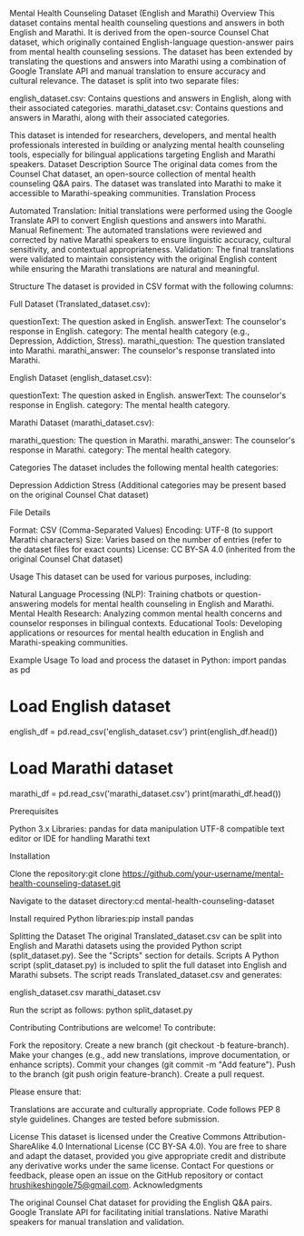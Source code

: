 Mental Health Counseling Dataset (English and Marathi)
Overview
This dataset contains mental health counseling questions and answers in both English and Marathi. It is derived from the open-source Counsel Chat dataset, which originally contained English-language question-answer pairs from mental health counseling sessions. The dataset has been extended by translating the questions and answers into Marathi using a combination of Google Translate API and manual translation to ensure accuracy and cultural relevance.
The dataset is split into two separate files:

english_dataset.csv: Contains questions and answers in English, along with their associated categories.
marathi_dataset.csv: Contains questions and answers in Marathi, along with their associated categories.

This dataset is intended for researchers, developers, and mental health professionals interested in building or analyzing mental health counseling tools, especially for bilingual applications targeting English and Marathi speakers.
Dataset Description
Source
The original data comes from the Counsel Chat dataset, an open-source collection of mental health counseling Q&A pairs. The dataset was translated into Marathi to make it accessible to Marathi-speaking communities.
Translation Process

Automated Translation: Initial translations were performed using the Google Translate API to convert English questions and answers into Marathi.
Manual Refinement: The automated translations were reviewed and corrected by native Marathi speakers to ensure linguistic accuracy, cultural sensitivity, and contextual appropriateness.
Validation: The final translations were validated to maintain consistency with the original English content while ensuring the Marathi translations are natural and meaningful.

Structure
The dataset is provided in CSV format with the following columns:

Full Dataset (Translated_dataset.csv):

questionText: The question asked in English.
answerText: The counselor's response in English.
category: The mental health category (e.g., Depression, Addiction, Stress).
marathi_question: The question translated into Marathi.
marathi_answer: The counselor's response translated into Marathi.


English Dataset (english_dataset.csv):

questionText: The question asked in English.
answerText: The counselor's response in English.
category: The mental health category.


Marathi Dataset (marathi_dataset.csv):

marathi_question: The question in Marathi.
marathi_answer: The counselor's response in Marathi.
category: The mental health category.



Categories
The dataset includes the following mental health categories:

Depression
Addiction
Stress
(Additional categories may be present based on the original Counsel Chat dataset)

File Details

Format: CSV (Comma-Separated Values)
Encoding: UTF-8 (to support Marathi characters)
Size: Varies based on the number of entries (refer to the dataset files for exact counts)
License: CC BY-SA 4.0 (inherited from the original Counsel Chat dataset)

Usage
This dataset can be used for various purposes, including:

Natural Language Processing (NLP): Training chatbots or question-answering models for mental health counseling in English and Marathi.
Mental Health Research: Analyzing common mental health concerns and counselor responses in bilingual contexts.
Educational Tools: Developing applications or resources for mental health education in English and Marathi-speaking communities.

Example Usage
To load and process the dataset in Python:
import pandas as pd

# Load English dataset
english_df = pd.read_csv('english_dataset.csv')
print(english_df.head())

# Load Marathi dataset
marathi_df = pd.read_csv('marathi_dataset.csv')
print(marathi_df.head())

Prerequisites

Python 3.x
Libraries: pandas for data manipulation
UTF-8 compatible text editor or IDE for handling Marathi text

Installation

Clone the repository:git clone https://github.com/your-username/mental-health-counseling-dataset.git


Navigate to the dataset directory:cd mental-health-counseling-dataset


Install required Python libraries:pip install pandas



Splitting the Dataset
The original Translated_dataset.csv can be split into English and Marathi datasets using the provided Python script (split_dataset.py). See the "Scripts" section for details.
Scripts
A Python script (split_dataset.py) is included to split the full dataset into English and Marathi subsets. The script reads Translated_dataset.csv and generates:

english_dataset.csv
marathi_dataset.csv

Run the script as follows:
python split_dataset.py

Contributing
Contributions are welcome! To contribute:

Fork the repository.
Create a new branch (git checkout -b feature-branch).
Make your changes (e.g., add new translations, improve documentation, or enhance scripts).
Commit your changes (git commit -m "Add feature").
Push to the branch (git push origin feature-branch).
Create a pull request.

Please ensure that:

Translations are accurate and culturally appropriate.
Code follows PEP 8 style guidelines.
Changes are tested before submission.

License
This dataset is licensed under the Creative Commons Attribution-ShareAlike 4.0 International License (CC BY-SA 4.0). You are free to share and adapt the dataset, provided you give appropriate credit and distribute any derivative works under the same license.
Contact
For questions or feedback, please open an issue on the GitHub repository or contact hrushikeshingole75@gmail.com.
Acknowledgments

The original Counsel Chat dataset for providing the English Q&A pairs.
Google Translate API for facilitating initial translations.
Native Marathi speakers for manual translation and validation.


